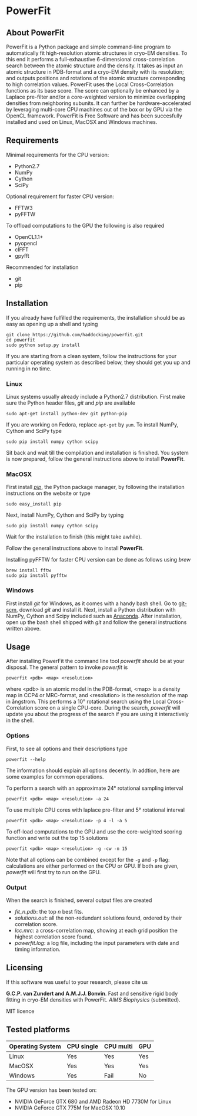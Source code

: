 # PowerFit


## About PowerFit

PowerFit is a Python package and simple command-line program to automatically fit high-resolution atomic structures in cryo-EM densities.
To this end it performs a full-exhaustive 6-dimensional cross-correlation search between the atomic structure and the density.
It takes as input an atomic structure in PDB-format and a cryo-EM density with its resolution;
and outputs positions and rotations of the atomic structure corresponding to high correlation values.
PowerFit uses the Local Cross-Correlation functions as its base score. 
The score can optionally be enhanced by a Laplace pre-filter and/or a core-weighted version to minimize overlapping densities from neighboring subunits.
It can further be hardware-accelerated by leveraging multi-core CPU machines out of the box or by GPU via the OpenCL framework.
PowerFit is Free Software and has been succesfully installed and used on Linux, MacOSX and Windows machines.


## Requirements

Minimal requirements for the CPU version:

* Python2.7
* NumPy
* Cython
* SciPy

Optional requirement for faster CPU version:

* FFTW3
* pyFFTW

To offload computations to the GPU the following is also required

* OpenCL1.1+
* pyopencl
* clFFT
* gpyfft

Recommended for installation

* git
* pip


## Installation

If you already have fulfilled the requirements, 
the installation should be as easy as opening up a shell and typing

    git clone https://github.com/haddocking/powerfit.git
    cd powerfit
    sudo python setup.py install

If you are starting from a clean system, follow the instructions for 
your particular operating system as described below, 
they should get you up and running in no time.


### Linux 

Linux systems usually already include a Python2.7 distribution.
First make sure the Python header files, *git*  and *pip* are available 

    sudo apt-get install python-dev git python-pip

If you are working on Fedora, replace `apt-get` by `yum`.
To install NumPy, Cython and SciPy type

    sudo pip install numpy cython scipy

Sit back and wait till the compilation and installation is finished.
You system is now prepared, follow the general instructions above to install **PowerFit**.


### MacOSX

First install [*pip*](https://pip.pypa.io/en/latest/installing.html), the Python package manager, 
by following the installation instructions on the website or type 

    sudo easy_install pip

Next, install NumPy, Cython and SciPy by typing

    sudo pip install numpy cython scipy

Wait for the installation to finish (this might take awhile).

Follow the general instructions above to install **PowerFit**.

Installing pyFFTW for faster CPU version can be done as follows using *brew*

    brew install fftw
    sudo pip install pyfftw


### Windows

First install *git* for Windows, as it comes with a handy bash shell.
Go to [git-scm](https://git-scm.com/download/), download *git* and install it.
Next, install a Python distribution with NumPy, Cython and Scipy included such as [Anaconda](http://continuum.io/downloads).
After installation, open up the bash shell shipped with *git* and follow the general instructions written above.


## Usage

After installing PowerFit the command line tool *powerfit* should be at your disposal.
The general pattern to invoke *powerfit* is

    powerfit <pdb> <map> <resolution>

where \<pdb\> is an atomic model in the PDB-format, 
\<map\> is a density map in CCP4 or MRC-format, 
and \<resolution\> is the resolution of the map in &aring;ngstrom.
This performs a 10&deg; rotational search using the Local Cross-Correlation score on a single CPU-core.
During the search, *powerfit* will update you about the progress of the search if you are using it interactively in the shell.


### Options

First, to see all options and their descriptions type

    powerfit --help

The information should explain all options decently. 
In addtion, here are some examples for common operations.

To perform a search with an approximate 24&deg; rotational sampling interval

    powerfit <pdb> <map> <resolution> -a 24

To use multiple CPU cores with laplace pre-filter and 5&deg; rotational interval

    powerfit <pdb> <map> <resolution> -p 4 -l -a 5

To off-load computations to the GPU and use the core-weighted scoring function and write out the top 15 solutions

    powerfit <pdb> <map> <resolution> -g -cw -n 15

Note that all options can be combined except for the `-g` and `-p` flag:
calculations are either performed on the CPU or GPU.
If both are given, *powerfit* will first try to run on the GPU.


### Output

When the search is finished, several output files are created

* *fit_n.pdb*: the top *n* best fits.
* *solutions.out*: all the non-redundant solutions found, ordered by their correlation score.
* *lcc.mrc*: a cross-correlation map, showing at each grid position the highest correlation score found.
* *powerfit.log*: a log file, including the input parameters with date and timing information.


## Licensing

If this software was useful to your research, please cite us

**G.C.P. van Zundert and A.M.J.J. Bonvin**. Fast and sensitive rigid body fitting in cryo-EM densities with PowerFit. *AIMS Biophysics* (submitted).

MIT licence


## Tested platforms

| Operating System| CPU single | CPU multi | GPU |
| --------------- | ---------- | --------- | --- |
|Linux            | Yes        | Yes       | Yes |
|MacOSX           | Yes        | Yes       | Yes |
|Windows          | Yes        | Fail      | No  |

The GPU version has been tested on:
* NVIDIA GeForce GTX 680 and AMD Radeon HD 7730M for Linux
* NVIDIA GeForce GTX 775M for MacOSX 10.10
